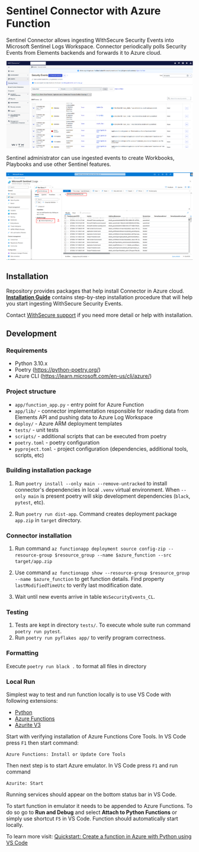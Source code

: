 # Sentinel Connector with Azure Function

Sentinel Connector allows ingesting WithSecure Security Events into Microsoft Sentinel Logs
Workspace. Connector periodically polls Security Events from Elements backends and forwards 
it to Azure cloud. 

![WithSecure Security Events in Elements Security Center](docs/images/security_events_list_ok.png)

Sentinel administrator can use ingested events to create Workbooks, 
Playbooks and use other Sentinel features.

![Security Events in Sentinel](docs/images/security_events_logs.png)

## Installation

Repository provides packages that help install Connector in Azure cloud. **[Installation Guide](docs/installation_guide.md)** 
contains step-by-step installation procedure that will help you start ingesting WithSecure 
Security Events.

Contact [WithSecure support](https://www.withsecure.com/en/support) if you need more detail or help with installation.

## Development

### Requirements

- Python 3.10.x
- Poetry (https://python-poetry.org/)
- Azure CLI (https://learn.microsoft.com/en-us/cli/azure/)

### Project structure 

- `app/function_app.py` - entry point for Azure Function
- `app/lib/` - connector implementation responsible for reading data from Elements API and
   pushing data to Azure Log Workspace
- `deploy/` - Azure ARM deployment templates
- `tests/` - unit tests
- `scripts/` - additional scripts that can be executed from poetry
- `poetry.toml` - poetry configuration
- `pyproject.toml` - project configuration (dependencies, additional tools, scripts, etc)


### Building installation package

1. Run `poetry install --only main --remove-untracked` to install connector's dependencies 
   in local `.venv` virtual environment. When `--only main` is present poetry will skip 
   development dependencies (`black`, `pytest`, etc).
   
2. Run `poetry run dist-app`. Command creates deployment package `app.zip` in `target` 
   directory.

### Connector installation

1. Run command `az functionapp deployment source config-zip --resource-group $resource_group --name $azure_function --src target/app.zip`

2. Use command `az functionapp show --resource-group $resource_group --name $azure_function` 
   to get function details. Find property `lastModifiedTimeUtc` to verify last modification 
   date.
3. Wait until new events arrive in table `WsSecurityEvents_CL`.

### Testing

1. Tests are kept in directory `tests/`. To execute whole suite run command `poetry run pytest`.
2. Run `poetry run pyflakes app/` to verify program correctness.

### Formatting

Execute `poetry run black .` to format all files in directory

### Local Run

Simplest way to test and run function locally is to use VS Code with following extensions:

* [Python](https://marketplace.visualstudio.com/items?itemName=ms-python.python)
* [Azure Functions](https://marketplace.visualstudio.com/items?itemName=ms-azuretools.vscode-azurefunctions)
* [Azurite V3](https://marketplace.visualstudio.com/items?itemName=Azurite.azurite)

Start with verifying installation of Azure Functions Core Tools. In VS Code press `F1` then start command:

    Azure Functions: Install or Update Core Tools

Then next step is to start Azure emulator. In VS Code press `F1` and run command

    Azurite: Start

Running services should appear on the bottom status bar in VS Code.

To start function in emulator it needs to be appended to Azure Functions. To do so go to **Run and Debug** and select
**Attach to Python Functions** or simply use shortcut `F5` in VS Code. Function should automatically start locally.

To learn more visit:
[Quickstart: Create a function in Azure with Python using VS Code](https://learn.microsoft.com/en-us/azure/azure-functions/create-first-function-vs-code-python?pivots=python-mode-decorators)
